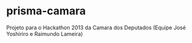 prisma-camara
=============

Projeto para o Hackathon 2013 da Camara dos Deputados (Equipe José Yoshiriro e Raimundo Lameira)
